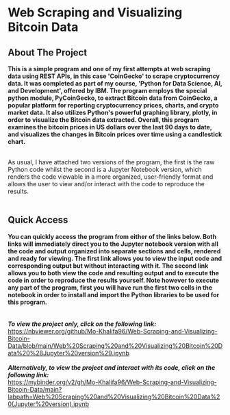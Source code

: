# Web Scraping and Visualizing Bitcoin Data 

## About The Project
**This is a simple program and one of my first attempts at web scraping data using REST APIs, in this case 'CoinGecko' to scrape cryptocurrency data. It was 
completed as part of my course, 'Python for Data Science, AI, and Development', offered by IBM. The program employs the special python module, PyCoinGecko, 
to extract Bitcoin data from CoinGecko, a popular platform for reporting cryptocurrency prices, charts, and crypto market data. It also utilizes Python's 
powerful graphing library, plotly, in order to visualize the Bitcoin data extracted. Overall, this program examines the bitcoin prices in US dollars over 
the last 90 days to date, and visualizes the changes in Bitcoin prices over time using a candlestick chart.**
<br>
<br>

As usual, I have attached two versions of the program, the first is the raw Python code whilst the second is a Jupyter Notebook version, which renders the code 
viewable in a more organized, user-friendly format and allows the user to view and/or interact with the code to reproduce the results.
<br>
<br>

## Quick Access
**You can quickly access the program from either of the links below. Both links will immediately direct you to the Jupyter notebook version with all the code 
and output organized into separate sections and cells, rendered and ready for viewing. The first link allows you to view the input code and corresponding output 
but without interacting with it. The second link allows you to both view the code and resulting output and to execute the code in order to reproduce the results 
yourself. Note however to execute any part of the program, first you will have run the first two cells in the notebook in order to install and import the Python 
libraries to be used for this program.**
<br>
<br>
<br>
***To view the project only, click on the following link:*** <br>
https://nbviewer.org/github/Mo-Khalifa96/Web-Scraping-and-Visualizing-Bitcoin-Data/blob/main/Web%20Scraping%20and%20Visualizing%20Bitcoin%20Data%20%28Jupyter%20version%29.ipynb
<br>
<br>
***Alternatively, to view the project and interact with its code, click on the following link:*** <br>
https://mybinder.org/v2/gh/Mo-Khalifa96/Web-Scraping-and-Visualizing-Bitcoin-Data/main?labpath=Web%20Scraping%20and%20Visualizing%20Bitcoin%20Data%20(Jupyter%20version).ipynb
<br>
<br>


